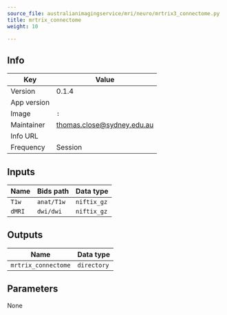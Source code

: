 ```yaml
---
source_file: australianimagingservice/mri/neuro/mrtrix3_connectome.py
title: mrtrix_connectome
weight: 10

---
```




## Info
|Key|Value|
|---|-----|
|Version|0.1.4|
|App version||
|Image|`:`|
|Maintainer|thomas.close@sydney.edu.au|
|Info URL||
|Frequency|Session|

## Inputs
|Name|Bids path|Data type|
|----|---------|---------|
|`T1w`|`anat/T1w`|`niftix_gz`|
|`dMRI`|`dwi/dwi`|`niftix_gz`|

## Outputs
|Name|Data type|
|----|---------|
|`mrtrix_connectome`|`directory`|

## Parameters
None

